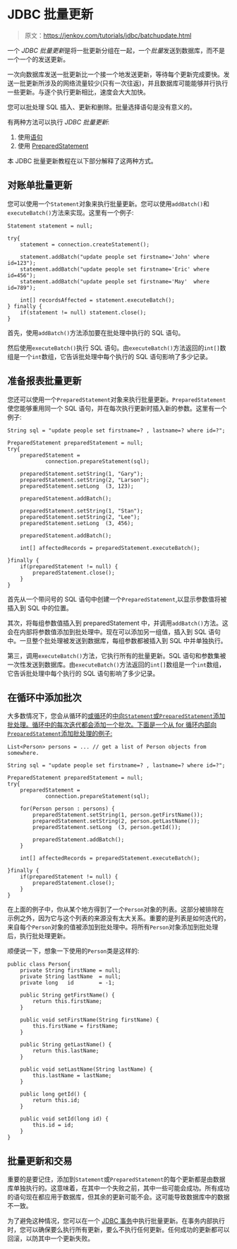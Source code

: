 # JDBC 批量更新

> 原文：<https://jenkov.com/tutorials/jdbc/batchupdate.html>

一个 *JDBC* *批量更新*是将一批更新分组在一起，一个*批量*发送到数据库，而不是一个一个的发送更新。

一次向数据库发送一批更新比一个接一个地发送更新，等待每个更新完成要快。发送一批更新所涉及的网络流量较少(只有一次往返)，并且数据库可能能够并行执行一些更新。与逐个执行更新相比，速度会大大加快。

您可以批处理 SQL 插入、更新和删除。批量选择语句是没有意义的。

有两种方法可以执行 *JDBC 批量更新*:

1.  使用[语句](statement.html)
2.  使用 [PreparedStatement](preparedstatement.html)

本 JDBC 批量更新教程在以下部分解释了这两种方式。

## 对账单批量更新

您可以使用一个`Statement`对象来执行批量更新。您可以使用`addBatch()`和`executeBatch()`方法来实现。这里有一个例子:

```
Statement statement = null;

try{
    statement = connection.createStatement();

    statement.addBatch("update people set firstname='John' where id=123");
    statement.addBatch("update people set firstname='Eric' where id=456");
    statement.addBatch("update people set firstname='May'  where id=789");

    int[] recordsAffected = statement.executeBatch();
} finally {
    if(statement != null) statement.close();
}

```

首先，使用`addBatch()`方法添加要在批处理中执行的 SQL 语句。

然后使用`executeBatch()`执行 SQL 语句。由`executeBatch()`方法返回的`int[]`数组是一个`int`数组，它告诉批处理中每个执行的 SQL 语句影响了多少记录。

## 准备报表批量更新

您还可以使用一个`PreparedStatement`对象来执行批量更新。`PreparedStatement`使您能够重用同一个 SQL 语句，并在每次执行更新时插入新的参数。这里有一个例子:

```
String sql = "update people set firstname=? , lastname=? where id=?";

PreparedStatement preparedStatement = null;
try{
    preparedStatement =
            connection.prepareStatement(sql);

    preparedStatement.setString(1, "Gary");
    preparedStatement.setString(2, "Larson");
    preparedStatement.setLong  (3, 123);

    preparedStatement.addBatch();

    preparedStatement.setString(1, "Stan");
    preparedStatement.setString(2, "Lee");
    preparedStatement.setLong  (3, 456);

    preparedStatement.addBatch();

    int[] affectedRecords = preparedStatement.executeBatch();

}finally {
    if(preparedStatement != null) {
        preparedStatement.close();
    }
}

```

首先从一个带问号的 SQL 语句中创建一个`PreparedStatement`,以显示参数值将被插入到 SQL 中的位置。

其次，将每组参数值插入到 preparedStatement 中，并调用`addBatch()`方法。这会在内部将参数值添加到批处理中。现在可以添加另一组值，插入到 SQL 语句中。一旦整个批处理被发送到数据库，每组参数都被插入到 SQL 中并单独执行。

第三，调用`executeBatch()`方法，它执行所有的批量更新。SQL 语句和参数集被一次性发送到数据库。由`executeBatch()`方法返回的`int[]`数组是一个`int`数组，它告诉批处理中每个执行的 SQL 语句影响了多少记录。

## 在循环中添加批次

大多数情况下，您会从循环的[或循环](/java/for.html)的[中向`Statement`或`PreparedStatement`添加批处理。循环中的每次迭代都会添加一个批次。下面是一个从 for 循环内部向`PreparedStatement`添加批处理的例子:](/java/while.html)

```
List<Person> persons = ... // get a list of Person objects from somewhere.

String sql = "update people set firstname=? , lastname=? where id=?";

PreparedStatement preparedStatement = null;
try{
    preparedStatement =
            connection.prepareStatement(sql);

    for(Person person : persons) {
        preparedStatement.setString(1, person.getFirstName());
        preparedStatement.setString(2, person.getLastName());
        preparedStatement.setLong  (3, person.getId());

        preparedStatement.addBatch();
    }

    int[] affectedRecords = preparedStatement.executeBatch();

}finally {
    if(preparedStatement != null) {
        preparedStatement.close();
    }
}

```

在上面的例子中，你从某个地方得到了一个`Person`对象的列表。这部分被排除在示例之外，因为它与这个列表的来源没有太大关系。重要的是列表是如何迭代的，来自每个`Person`对象的值被添加到批处理中。将所有`Person`对象添加到批处理后，执行批处理更新。

顺便说一下，想象一下使用的`Person`类是这样的:

```
public class Person{
    private String firstName = null;
    private String lastName  = null;
    private long   id        = -1;

    public String getFirstName() {
        return this.firstName;
    }

    public void setFirstName(String firstName) {
        this.firstName = firstName;
    }

    public String getLastName() {
        return this.lastName;
    }

    public void setLastName(String lastName) {
        this.lastName = lastName;
    }

    public long getId() {
        return this.id;
    }

    public void setId(long id) {
        this.id = id;
    }
}

```

## 批量更新和交易

重要的是要记住，添加到`Statement`或`PreparedStatement`的每个更新都是由数据库单独执行的。这意味着，在其中一个失败之前，其中一些可能会成功。所有成功的语句现在都应用于数据库，但其余的更新可能不会。这可能导致数据库中的数据不一致。

为了避免这种情况，您可以在一个 [JDBC 事务](transaction.html)中执行批量更新。在事务内部执行时，您可以确保要么执行所有更新，要么不执行任何更新。任何成功的更新都可以回滚，以防其中一个更新失败。
